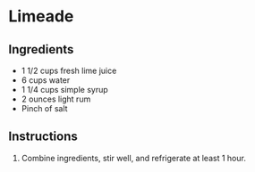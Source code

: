 # Limeade

## Ingredients

- 1 1/2 cups fresh lime juice
- 6 cups water
- 1 1/4 cups simple syrup
- 2 ounces light rum
- Pinch of salt

## Instructions

1. Combine ingredients, stir well, and refrigerate at least 1 hour.
